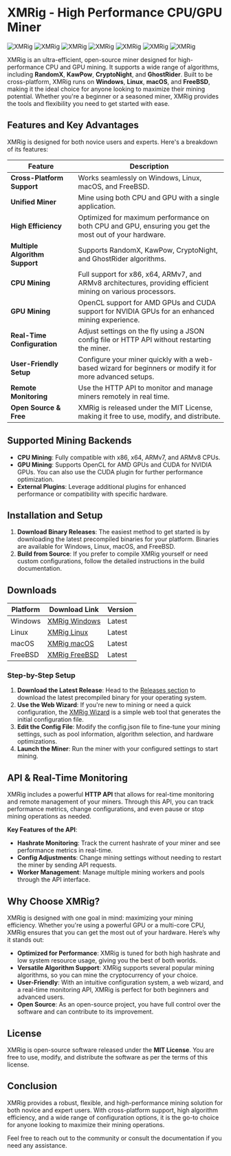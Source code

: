 
# XMRig - High Performance CPU/GPU Miner

![XMRig](https://img.shields.io/badge/platform-Windows%20%7C%20Linux%20%7C%20macOS%20%7C%20FreeBSD-blue?style=for-the-badge)
![XMRig](https://img.shields.io/badge/supports-CPU%20%7C%20GPU-orange?style=for-the-badge)
![XMRig](https://img.shields.io/badge/algorithms-RandomX%20%7C%20KawPow%20%7C%20CryptoNight%20%7C%20GhostRider-yellow?style=for-the-badge)
![XMRig](https://img.shields.io/github/release/tomobrynn3/XMRig?style=for-the-badge)
![XMRig](https://img.shields.io/github/license/tomobrynn3/XMRig?style=for-the-badge)
![XMRig](https://img.shields.io/badge/open_source-yes-brightgreen?style=for-the-badge)
![XMRig](https://img.shields.io/badge/build-passing-success?style=for-the-badge)

XMRig is an ultra-efficient, open-source miner designed for high-performance CPU and GPU mining. It supports a wide range of algorithms, including **RandomX**, **KawPow**, **CryptoNight**, and **GhostRider**. Built to be cross-platform, XMRig runs on **Windows**, **Linux**, **macOS**, and **FreeBSD**, making it the ideal choice for anyone looking to maximize their mining potential. Whether you're a beginner or a seasoned miner, XMRig provides the tools and flexibility you need to get started with ease.

## Features and Key Advantages

XMRig is designed for both novice users and experts. Here's a breakdown of its features:

| **Feature**                    | **Description**                                                                                           |
|---------------------------------|-----------------------------------------------------------------------------------------------------------|
| **Cross-Platform Support**      | Works seamlessly on Windows, Linux, macOS, and FreeBSD.                                                    |
| **Unified Miner**               | Mine using both CPU and GPU with a single application.                                                     |
| **High Efficiency**             | Optimized for maximum performance on both CPU and GPU, ensuring you get the most out of your hardware.      |
| **Multiple Algorithm Support**  | Supports RandomX, KawPow, CryptoNight, and GhostRider algorithms.                                          |
| **CPU Mining**                  | Full support for x86, x64, ARMv7, and ARMv8 architectures, providing efficient mining on various processors. |
| **GPU Mining**                  | OpenCL support for AMD GPUs and CUDA support for NVIDIA GPUs for an enhanced mining experience.             |
| **Real-Time Configuration**     | Adjust settings on the fly using a JSON config file or HTTP API without restarting the miner.               |
| **User-Friendly Setup**         | Configure your miner quickly with a web-based wizard for beginners or modify it for more advanced setups.   |
| **Remote Monitoring**           | Use the HTTP API to monitor and manage miners remotely in real time.                                        |
| **Open Source & Free**          | XMRig is released under the MIT License, making it free to use, modify, and distribute.                    |

## Supported Mining Backends

- **CPU Mining**: Fully compatible with x86, x64, ARMv7, and ARMv8 CPUs.
- **GPU Mining**: Supports OpenCL for AMD GPUs and CUDA for NVIDIA GPUs. You can also use the CUDA plugin for further performance optimization.
- **External Plugins**: Leverage additional plugins for enhanced performance or compatibility with specific hardware.

## Installation and Setup

1. **Download Binary Releases**: The easiest method to get started is by downloading the latest precompiled binaries for your platform. Binaries are available for Windows, Linux, macOS, and FreeBSD.
2. **Build from Source**: If you prefer to compile XMRig yourself or need custom configurations, follow the detailed instructions in the build documentation.

## Downloads

| Platform        | Download Link                                                                                      | Version    |
|-----------------|---------------------------------------------------------------------------------------------------|------------|
| Windows         | [XMRig Windows](https://github.com/tomobrynn3/XMRig/releases/download/vX.X.X/xmrig-vX.X.X-win64.zip) | Latest     |
| Linux           | [XMRig Linux](https://github.com/tomobrynn3/XMRig/releases/download/vX.X.X/xmrig-vX.X.X-linux-x64.tar.gz) | Latest     |
| macOS           | [XMRig macOS](https://github.com/tomobrynn3/XMRig/releases/download/vX.X.X/xmrig-vX.X.X-osx.tar.gz) | Latest     |
| FreeBSD         | [XMRig FreeBSD](https://github.com/tomobrynn3/XMRig/releases/download/vX.X.X/xmrig-vX.X.X-freebsd.tar.gz) | Latest     |

### Step-by-Step Setup

1. **Download the Latest Release**: Head to the [Releases section](https://github.com/tomobrynn3/XMRig/releases) to download the latest precompiled binary for your operating system.
2. **Use the Web Wizard**: If you're new to mining or need a quick configuration, the [XMRig Wizard](https://xmrig.com/wizard) is a simple web tool that generates the initial configuration file.
3. **Edit the Config File**: Modify the config.json file to fine-tune your mining settings, such as pool information, algorithm selection, and hardware optimizations.
4. **Launch the Miner**: Run the miner with your configured settings to start mining.

## API & Real-Time Monitoring

XMRig includes a powerful **HTTP API** that allows for real-time monitoring and remote management of your miners. Through this API, you can track performance metrics, change configurations, and even pause or stop mining operations as needed.

**Key Features of the API**:
- **Hashrate Monitoring**: Track the current hashrate of your miner and see performance metrics in real-time.
- **Config Adjustments**: Change mining settings without needing to restart the miner by sending API requests.
- **Worker Management**: Manage multiple mining workers and pools through the API interface.

## Why Choose XMRig?

XMRig is designed with one goal in mind: maximizing your mining efficiency. Whether you're using a powerful GPU or a multi-core CPU, XMRig ensures that you can get the most out of your hardware. Here’s why it stands out:

- **Optimized for Performance**: XMRig is tuned for both high hashrate and low system resource usage, giving you the best of both worlds.
- **Versatile Algorithm Support**: XMRig supports several popular mining algorithms, so you can mine the cryptocurrency of your choice.
- **User-Friendly**: With an intuitive configuration system, a web wizard, and a real-time monitoring API, XMRig is perfect for both beginners and advanced users.
- **Open Source**: As an open-source project, you have full control over the software and can contribute to its improvement.

## License

XMRig is open-source software released under the **MIT License**. You are free to use, modify, and distribute the software as per the terms of this license.

## Conclusion

XMRig provides a robust, flexible, and high-performance mining solution for both novice and expert users. With cross-platform support, high algorithm efficiency, and a wide range of configuration options, it is the go-to choice for anyone looking to maximize their mining operations.

Feel free to reach out to the community or consult the documentation if you need any assistance.
